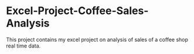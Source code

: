 # Excel-Project-Coffee-Sales-Analysis
This project contains my excel project on analysis of sales of a coffee shop real time data.
